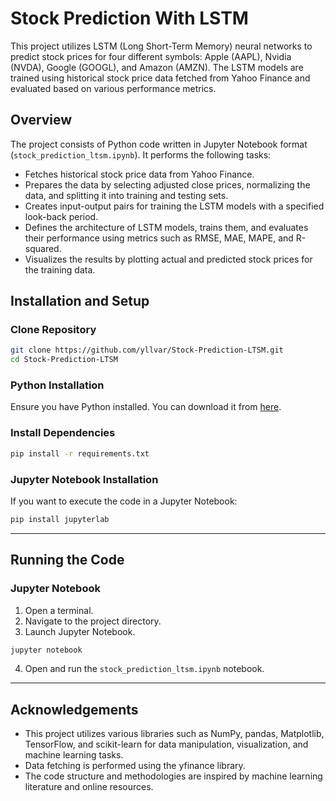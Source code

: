 # Stock Prediction With LSTM

This project utilizes LSTM (Long Short-Term Memory) neural networks to predict stock prices for four different symbols: Apple (AAPL), Nvidia (NVDA), Google (GOOGL), and Amazon (AMZN). The LSTM models are trained using historical stock price data fetched from Yahoo Finance and evaluated based on various performance metrics.

## Overview

The project consists of Python code written in Jupyter Notebook format (`stock_prediction_ltsm.ipynb`). It performs the following tasks:

- Fetches historical stock price data from Yahoo Finance.
- Prepares the data by selecting adjusted close prices, normalizing the data, and splitting it into training and testing sets.
- Creates input-output pairs for training the LSTM models with a specified look-back period.
- Defines the architecture of LSTM models, trains them, and evaluates their performance using metrics such as RMSE, MAE, MAPE, and R-squared.
- Visualizes the results by plotting actual and predicted stock prices for the training data.

## Installation and Setup

### Clone Repository
```bash
git clone https://github.com/yllvar/Stock-Prediction-LTSM.git
cd Stock-Prediction-LTSM
```

### Python Installation
Ensure you have Python installed. You can download it from [here](https://www.python.org/downloads/).

### Install Dependencies
```bash
pip install -r requirements.txt
```

### Jupyter Notebook Installation
If you want to execute the code in a Jupyter Notebook:
```bash
pip install jupyterlab
```

---

## Running the Code

### Jupyter Notebook
1. Open a terminal.
2. Navigate to the project directory.
3. Launch Jupyter Notebook.
```bash
jupyter notebook
```
4. Open and run the `stock_prediction_ltsm.ipynb` notebook.

---

## Acknowledgements
- This project utilizes various libraries such as NumPy, pandas, Matplotlib, TensorFlow, and scikit-learn for data manipulation, visualization, and machine learning tasks.
- Data fetching is performed using the yfinance library.
- The code structure and methodologies are inspired by machine learning literature and online resources.
